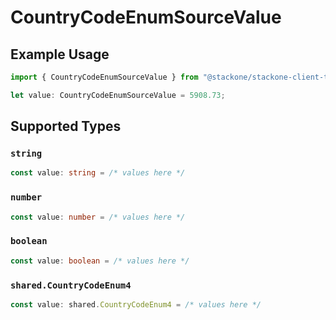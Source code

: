 # CountryCodeEnumSourceValue

## Example Usage

```typescript
import { CountryCodeEnumSourceValue } from "@stackone/stackone-client-ts/sdk/models/shared";

let value: CountryCodeEnumSourceValue = 5908.73;
```

## Supported Types

### `string`

```typescript
const value: string = /* values here */
```

### `number`

```typescript
const value: number = /* values here */
```

### `boolean`

```typescript
const value: boolean = /* values here */
```

### `shared.CountryCodeEnum4`

```typescript
const value: shared.CountryCodeEnum4 = /* values here */
```

